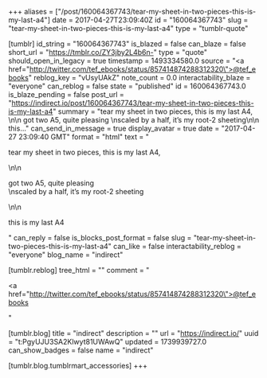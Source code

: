 +++
aliases = ["/post/160064367743/tear-my-sheet-in-two-pieces-this-is-my-last-a4"]
date = 2017-04-27T23:09:40Z
id = "160064367743"
slug = "tear-my-sheet-in-two-pieces-this-is-my-last-a4"
type = "tumblr-quote"

[tumblr]
id_string = "160064367743"
is_blazed = false
can_blaze = false
short_url = "https://tmblr.co/ZY3jby2L4b6n-"
type = "quote"
should_open_in_legacy = true
timestamp = 1493334580.0
source = "<a href=\"http://twitter.com/tef_ebooks/status/857414874288312320\">@tef_ebooks</a>"
reblog_key = "vUsyUAkZ"
note_count = 0.0
interactability_blaze = "everyone"
can_reblog = false
state = "published"
id = 160064367743.0
is_blaze_pending = false
post_url = "https://indirect.io/post/160064367743/tear-my-sheet-in-two-pieces-this-is-my-last-a4"
summary = "tear my sheet in two pieces, this is my last A4, \n\n got two A5, quite pleasing \nscaled by a half, it’s my root-2 sheeting\n\n this..."
can_send_in_message = true
display_avatar = true
date = "2017-04-27 23:09:40 GMT"
format = "html"
text = "<p>tear my sheet in two pieces, this is my last A4, </p>\n\n<p>got two A5, quite pleasing<br/>\nscaled by a half, it’s my root-2 sheeting</p>\n\n<p>this is my last A4</p>"
can_reply = false
is_blocks_post_format = false
slug = "tear-my-sheet-in-two-pieces-this-is-my-last-a4"
can_like = false
interactability_reblog = "everyone"
blog_name = "indirect"

[tumblr.reblog]
tree_html = ""
comment = "<p><a href=\"http://twitter.com/tef_ebooks/status/857414874288312320\">@tef_ebooks</a></p>"

[tumblr.blog]
title = "indirect"
description = ""
url = "https://indirect.io/"
uuid = "t:PgyUJU3SA2Klwyt81UWAwQ"
updated = 1739939727.0
can_show_badges = false
name = "indirect"

[tumblr.blog.tumblrmart_accessories]
+++
